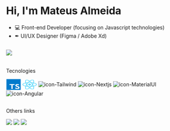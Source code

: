 # Hi, I'm Mateus Almeida 

- 💻 Front-end Developer (focusing on Javascript technologies) <br/>
- ✒ UI/UX Designer (Figma / Adobe Xd) 

##

<div>
  <img height="180em" src="https://github-readme-stats.vercel.app/api?username=mateusjimmy&show_icons=true&theme=nord&hide_border=true&include_all_commits=true&count_private=true">
  <!-- <img height="180em" src="https://github-readme-stats.vercel.app/api/top-langs/?username=mateusjimmy&layout=compact&langs_count=16&theme=nord"> -->
</div>

##

Tecnologies
<div>
  <img align="center" alt="icon-Ts" height="30" width="40" src="https://raw.githubusercontent.com/devicons/devicon/master/icons/typescript/typescript-plain.svg">
  <img align="center" alt="icon-React" height="30" width="40" src="https://raw.githubusercontent.com/devicons/devicon/master/icons/react/react-original.svg">
  <img align="center" alt="icon-Tailwind" height="30" width="40" src="https://cdn.jsdelivr.net/gh/devicons/devicon/icons/tailwindcss/tailwindcss-plain.svg" />
  <img align="center" alt="icon-Nextjs" height="30" width="40" src="https://devicon-website.vercel.app/api/nextjs/original.svg?color=%23727272" />
  <img align="center" alt="icon-MaterialUI" height="30" width="40" src="https://cdn.jsdelivr.net/gh/devicons/devicon/icons/materialui/materialui-plain.svg" />
  <img align="center" alt="icon-Angular" height="30" width="40" src="https://cdn.jsdelivr.net/gh/devicons/devicon/icons/angularjs/angularjs-plain.svg" />
</div>

##
Others links
<div> 
  <a href="https://dribbble.com/mateusjimmy/shots" target="_blank"><img src="https://img.shields.io/badge/Dribbble-d664b4?style=for-the-badge&logo=dribbble&logoColor=white"></a> 
  <a href="https://www.linkedin.com/in/jmateusalmeida/" target="_blank"><img src="https://img.shields.io/badge/-LinkedIn-%230077B5?style=for-the-badge&logo=linkedin&logoColor=white"></a> 
  <a href ="mailto:contato@mateusalmeida.com.br" target="_blank"><img src="https://img.shields.io/badge/-Gmail-d3392e?style=for-the-badge&logo=gmail&logoColor=white"></a>
</div>

